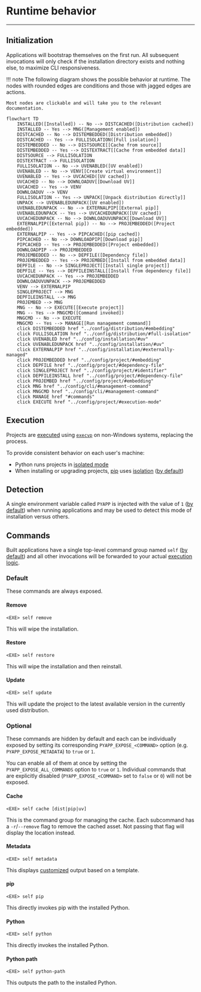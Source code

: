 # Runtime behavior

-----

## Initialization

Applications will bootstrap themselves on the first run. All subsequent invocations will only check if the installation directory exists and nothing else, to maximize CLI responsiveness.

!!! note
    The following diagram shows the possible behavior at runtime. The nodes with rounded edges are conditions and those with jagged edges are actions.

    Most nodes are clickable and will take you to the relevant documentation.

```mermaid
flowchart TD
    INSTALLED([Installed]) -- No --> DISTCACHED([Distribution cached])
    INSTALLED -- Yes --> MNG([Management enabled])
    DISTCACHED -- No --> DISTEMBEDDED([Distribution embedded])
    DISTCACHED -- Yes --> FULLISOLATION([Full isolation])
    DISTEMBEDDED -- No --> DISTSOURCE[[Cache from source]]
    DISTEMBEDDED -- Yes --> DISTEXTRACT[[Cache from embedded data]]
    DISTSOURCE --> FULLISOLATION
    DISTEXTRACT --> FULLISOLATION
    FULLISOLATION -- No --> UVENABLED([UV enabled])
    UVENABLED -- No --> VENV[[Create virtual environment]]
    UVENABLED -- Yes --> UVCACHED([UV cached])
    UVCACHED -- No --> DOWNLOADUV[[Download UV]]
    UVCACHED -- Yes --> VENV
    DOWNLOADUV --> VENV
    FULLISOLATION -- Yes --> UNPACK[[Unpack distribution directly]]
    UNPACK --> UVENABLEDUNPACK([UV enabled])
    UVENABLEDUNPACK -- No --> EXTERNALPIP[[External pip]]
    UVENABLEDUNPACK -- Yes --> UVCACHEDUNPACK([UV cached])
    UVCACHEDUNPACK -- No --> DOWNLOADUVUNPACK[[Download UV]]
    EXTERNALPIP([External pip]) -- No --> PROJEMBEDDED([Project embedded])
    EXTERNALPIP -- Yes --> PIPCACHED([pip cached])
    PIPCACHED -- No --> DOWNLOADPIP[[Download pip]]
    PIPCACHED -- Yes --> PROJEMBEDDED([Project embedded])
    DOWNLOADPIP --> PROJEMBEDDED
    PROJEMBEDDED -- No --> DEPFILE([Dependency file])
    PROJEMBEDDED -- Yes --> PROJEMBED[[Install from embedded data]]
    DEPFILE -- No --> SINGLEPROJECT[[Install single project]]
    DEPFILE -- Yes --> DEPFILEINSTALL[[Install from dependency file]]
    UVCACHEDUNPACK -- Yes --> PROJEMBEDDED
    DOWNLOADUVUNPACK --> PROJEMBEDDED
    VENV --> EXTERNALPIP
    SINGLEPROJECT --> MNG
    DEPFILEINSTALL --> MNG
    PROJEMBED --> MNG
    MNG -- No --> EXECUTE[[Execute project]]
    MNG -- Yes --> MNGCMD([Command invoked])
    MNGCMD -- No --> EXECUTE
    MNGCMD -- Yes --> MANAGE[[Run management command]]
    click DISTEMBEDDED href "../config/distribution/#embedding"
    click FULLISOLATION href "../config/distribution/#full-isolation"
    click UVENABLED href "../config/installation/#uv"
    click UVENABLEDUNPACK href "../config/installation/#uv"
    click EXTERNALPIP href "../config/installation/#externally-managed"
    click PROJEMBEDDED href "../config/project/#embedding"
    click DEPFILE href "../config/project/#dependency-file"
    click SINGLEPROJECT href "../config/project/#identifier"
    click DEPFILEINSTALL href "../config/project/#dependency-file"
    click PROJEMBED href "../config/project/#embedding"
    click MNG href "../config/cli/#management-command"
    click MNGCMD href "../config/cli/#management-command"
    click MANAGE href "#commands"
    click EXECUTE href "../config/project/#execution-mode"
```

## Execution

Projects are [executed](config/project.md#execution-mode) using [`execvp`](https://linux.die.net/man/3/execvp) on non-Windows systems, replacing the process.

To provide consistent behavior on each user's machine:

- Python runs projects in [isolated mode](https://docs.python.org/3/using/cmdline.html#cmdoption-I)
- When installing or upgrading projects, [pip](https://github.com/pypa/pip) uses [isolation](https://pip.pypa.io/en/stable/cli/pip/#cmdoption-isolated) ([by default](config/installation.md#allowing-configuration))

## Detection

A single environment variable called `PYAPP` is injected with the value of `1` ([by default](config/cli.md#installation-indicator)) when running applications and may be used to detect this mode of installation versus others.

## Commands

Built applications have a single top-level command group named `self` ([by default](config/cli.md#management-command)) and all other invocations will be forwarded to your actual [execution logic](config/project.md#execution-mode).

### Default

These commands are always exposed.

#### Remove

```
<EXE> self remove
```

This will wipe the installation.

#### Restore

```
<EXE> self restore
```

This will wipe the installation and then reinstall.

#### Update

```
<EXE> self update
```

This will update the project to the latest available version in the currently used distribution.

### Optional

These commands are hidden by default and each can be individually exposed by setting its corresponding `PYAPP_EXPOSE_<COMMAND>` option (e.g. `PYAPP_EXPOSE_METADATA`) to `true` or `1`.

You can enable all of them at once by setting the `PYAPP_EXPOSE_ALL_COMMANDS` option to `true` or `1`. Individual commands that are explicitly disabled (`PYAPP_EXPOSE_<COMMAND>` set to `false` or `0`) will not be exposed.

#### Cache

```
<EXE> self cache [dist|pip|uv]
```

This is the command group for managing the cache. Each subcommand has a `-r`/`--remove` flag to remove the cached asset. Not passing that flag will display the location instead.

#### Metadata

```
<EXE> self metadata
```

This displays [customized](config/cli.md#metadata-template) output based on a template.

#### pip

```
<EXE> self pip
```

This directly invokes pip with the installed Python.

#### Python

```
<EXE> self python
```

This directly invokes the installed Python.

#### Python path

```
<EXE> self python-path
```

This outputs the path to the installed Python.
